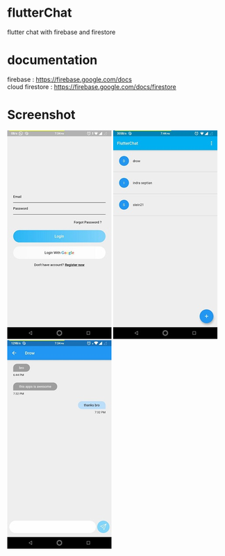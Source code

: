 # flutterChat
flutter chat with firebase and firestore

# documentation
firebase : https://firebase.google.com/docs</br>
cloud firestore : https://firebase.google.com/docs/firestore

# Screenshot
![](images/login.jpg) ![](images/home.jpg) ![](images/chat.jpg)

